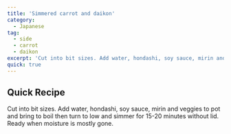 ```yaml
---
title: 'Simmered carrot and daikon'
category:
  - Japanese
tag:
  - side
  - carrot
  - daikon
excerpt: 'Cut into bit sizes. Add water, hondashi, soy sauce, mirin and veggies to pot and bring to boil then turn to low and simmer for 15-20 minutes without lid. Ready when moisture is mostly gone.'
quick: true
---
```


## Quick Recipe

Cut into bit sizes. Add water, hondashi, soy sauce, mirin and veggies to pot and bring to boil then turn to low and simmer for 15-20 minutes without lid. Ready when moisture is mostly gone.

